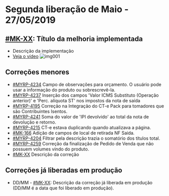 # Segunda liberação de Maio - 27/05/2019


## [#MK-XX](https://devmyrp.atlassian.net/browse/MK-XX): Título da melhoria implementada
* Descrição da implementação
* [Veja o vídeo](http://recordit.co/2MyFCjFpdq)
![img001](https://i.imgur.com/XXXX.png)

## Correções menores
* [#MYRP-4234](https://devmyrp.atlassian.net/browse/MYRP-4234) Campo de observações para orçamento. O usuário pode usar a informação do produto ou sobrescrevê-la.
* [#MYRP-4237](https://devmyrp.atlassian.net/browse/MYRP-4237) Inserção dos campos 'Valor ICMS Substituto (Operação anterior)' e 'Perc. alíquota ST' nos impostos da nota de saída
* [#MYRP-4195](https://devmyrp.atlassian.net/browse/MYRP-4195) Correção na Integração do CT-e Pack para tomadores que são Contribuintes Isentos.
* [#MYRP-4241](https://devmyrp.atlassian.net/browse/MYRP-4241) Soma do valor de 'IPI devolvido' ao total da nota de devolução e retorno.
* [#MYRP-4215](https://devmyrp.atlassian.net/browse/MYRP-4215) CT-e estava duplicando quando atualizava a página.
* [#MK-166](https://devmyrp.atlassian.net/browse/MK-166) Adição de campos de local de retirada NF Saida.
* [#MYRP-4204](https://devmyrp.atlassian.net/browse/MYRP-4204) Filtrar pela descrição trazia o somatório dos títulos total.
* [#MYRP-4259](https://devmyrp.atlassian.net/browse/MYRP-4259) Correção da finalização de Pedido de Venda que não possuem volumes vindo do produto.
* [#MK-XX](https://devmyrp.atlassian.net/browse/MK-XX) Descrição da correção


## Correções já liberadas em produção
* DD/MM - [#MK-XX](https://devmyrp.atlassian.net/browse/MK-XX): Descrição da correção já liberada em produção (DD/MM é a data que foi liberado em produção).
